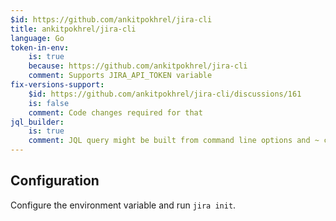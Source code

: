 ```yaml
---
$id: https://github.com/ankitpokhrel/jira-cli
title: ankitpokhrel/jira-cli
language: Go
token-in-env:
    is: true
    because: https://github.com/ankitpokhrel/jira-cli
    comment: Supports JIRA_API_TOKEN variable
fix-versions-support:
    $id: https://github.com/ankitpokhrel/jira-cli/discussions/161
    is: false
    comment: Code changes required for that
jql_builder:
    is: true
    comment: JQL query might be built from command line options and ~ character is used for negation.
---
```


## Configuration

Configure the environment variable and run `jira init`.

